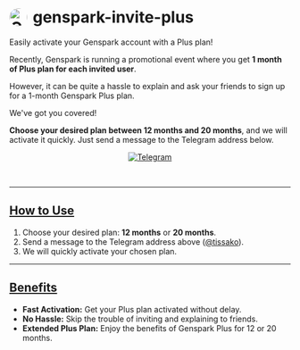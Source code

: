 <h1>
  <span style="display: flex; align-items: center;">
    <img src="https://yt3.ggpht.com/9tf3YEzwy6agTA5TS520gfZ57-FXCFuqj-GlUY8jNlhZsX1Xp5YPaz7KtEHabOS_YKadFvSYrT8=s240-c-k-c0x00ffffff-no-rj" alt="Genspark Logo" style="height:32px; width:32px; border-radius:50%;">
    <span style="margin-left: 10px;">genspark-invite-plus</span>
  </span>
</h1>

<p>Easily activate your Genspark account with a Plus plan!</p>

<p>Recently, Genspark is running a promotional event where you get <strong>1 month of Plus plan for each invited user</strong>.</p>

<p>However, it can be quite a hassle to explain and ask your friends to sign up for a 1-month Genspark Plus plan.</p>

<p>We've got you covered!</p>

<p>
  <b>Choose your desired plan between 12 months and 20 months</b>, and we will activate it quickly. Just send a message to the Telegram address below.
</p>

<p align="center">
  <a href="https://t.me/tissako">
    <img src="https://img.shields.io/badge/Telegram-2CA5E0?style=for-the-badge&logo=telegram&logoColor=white" alt="Telegram">
  </a>
</p>

<br>

<hr>

<h2><ins>How to Use</ins></h2>

<ol>
  <li>Choose your desired plan: <b>12 months</b> or <b>20 months</b>.</li>
  <li>Send a message to the Telegram address above (<a href="https://t.me/tissako">@tissako</a>).</li>
  <li>We will quickly activate your chosen plan.</li>
</ol>

<hr>

<h2><ins>Benefits</ins></h2>

<ul>
  <li><b>Fast Activation:</b> Get your Plus plan activated without delay.</li>
  <li><b>No Hassle:</b> Skip the trouble of inviting and explaining to friends.</li>
  <li><b>Extended Plus Plan:</b> Enjoy the benefits of Genspark Plus for 12 or 20 months.</li>
</ul>
